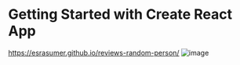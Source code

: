 # Getting Started with Create React App
https://esrasumer.github.io/reviews-random-person/
![image](https://user-images.githubusercontent.com/100795029/182602620-c47841ee-6b33-4482-8608-c62c230d8aaa.png)
